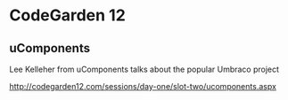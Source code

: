 # CodeGarden 12

## uComponents

Lee Kelleher from uComponents talks about the popular Umbraco project

http://codegarden12.com/sessions/day-one/slot-two/ucomponents.aspx
